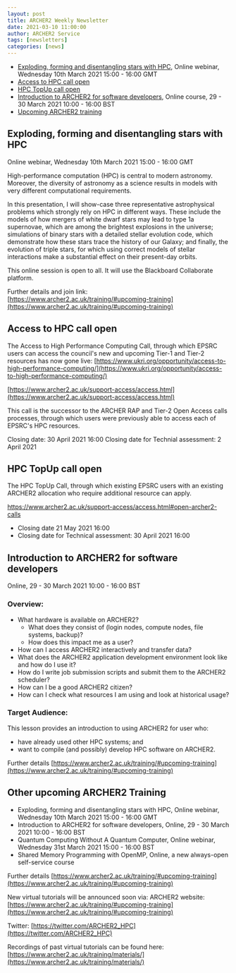 ```yaml
---
layout: post
title: ARCHER2 Weekly Newsletter
date: 2021-03-10 11:00:00
author: ARCHER2 Service
tags: [newsletters] 
categories: [news]
---
```



- [Exploding, forming and disentangling stars with HPC](#exploding-forming-and-disentangling-stars-with-hpc), Online webinar, Wednesday 10th March 2021 15:00 - 16:00 GMT 
- [Access to HPC call open](#access-to-hpc-call-open)
- [HPC TopUp call open](#hpc-topup-call-open)
- [Introduction to ARCHER2 for software developers](#introduction-to-archer2-for-software-developers), Online course, 29 - 30 March 2021 10:00 - 16:00 BST
- [Upcoming ARCHER2 training](#other-upcoming-archer2-training) 


## Exploding, forming and disentangling stars with HPC

Online webinar, Wednesday 10th March 2021 15:00 - 16:00 GMT 

High-performance computation (HPC) is central to modern astronomy. Moreover, the diversity of astronomy as a science results in models with very different computational requirements.

In this presentation, I will show-case three representative astrophysical problems which strongly rely on HPC in different ways. These include the models of how mergers of white dwarf stars may lead to type 1a supernovae, which are among the brightest explosions in the universe; simulations of binary stars with a detailed stellar evolution code, which demonstrate how these stars trace the history of our Galaxy; and finally, the evolution of triple stars, for which using correct models of stellar interactions make a substantial effect on their present-day orbits.

This online session is open to all. It will use the Blackboard Collaborate platform.

Further details and join link:  [https://www.archer2.ac.uk/training/#upcoming-training](https://www.archer2.ac.uk/training/#upcoming-training)


## Access to HPC call open

The Access to High Performance Computing Call, through which EPSRC users can access the council's new and upcoming Tier-1 and Tier-2 resources has now gone live:
[https://www.ukri.org/opportunity/access-to-high-performance-computing/](https://www.ukri.org/opportunity/access-to-high-performance-computing/)

[https://www.archer2.ac.uk/support-access/access.html](https://www.archer2.ac.uk/support-access/access.html)

This call is the successor to the ARCHER RAP and Tier-2 Open Access calls processes, through which users were previously able to access each of EPSRC's HPC resources.

Closing date: 30 April 2021 16:00
Closing date for Technial assessment: 2 April 2021


## HPC TopUp call open

The HPC TopUp Call, through which existing EPSRC users with an existing ARCHER2 allocation who require additional resource can apply.

https://www.archer2.ac.uk/support-access/access.html#open-archer2-calls

- Closing date 21 May 2021 16:00
- Closing date for Technical assessment: 30 April 2021 16:00


## Introduction to ARCHER2 for software developers

Online, 29 - 30 March 2021 10:00 - 16:00 BST

### Overview:

- What hardware is available on ARCHER2?
   - What does they consist of (login nodes, compute nodes, file systems, backup)?
   - How does this impact me as a user?
- How can I access ARCHER2 interactively and transfer data?
- What does the ARCHER2 application development environment look like and how do I use it?
- How do I write job submission scripts and submit them to the ARCHER2 scheduler?
- How can I be a good ARCHER2 citizen?
- How can I check what resources I am using and look at historical usage?

### Target Audience:

This lesson provides an introduction to using ARCHER2 for user who:

- have already used other HPC systems; and
- want to compile (and possibly) develop HPC software on ARCHER2.

Further details [https://www.archer2.ac.uk/training/#upcoming-training](https://www.archer2.ac.uk/training/#upcoming-training)

## Other upcoming ARCHER2 Training

- Exploding, forming and disentangling stars with HPC, Online webinar, Wednesday 10th March 2021 15:00 - 16:00 GMT 
- Introduction to ARCHER2 for software developers, Online, 29 - 30 March 2021 10:00 - 16:00 BST
- Quantum Computing Without A Quantum Computer, Online webinar, Wednesday 31st March 2021 15:00 - 16:00 BST 
- Shared Memory Programming with OpenMP, Online, a new always-open self-service course


Further details [https://www.archer2.ac.uk/training/#upcoming-training](https://www.archer2.ac.uk/training/#upcoming-training)

New virtual tutorials will be announced soon via: ARCHER2 website: [https://www.archer2.ac.uk/training/#upcoming-training](https://www.archer2.ac.uk/training/#upcoming-training)

Twitter: [https://twitter.com/ARCHER2_HPC](https://twitter.com/ARCHER2_HPC)

Recordings of past virtual tutorials can be found here: [https://www.archer2.ac.uk/training/materials/](https://www.archer2.ac.uk/training/materials/)